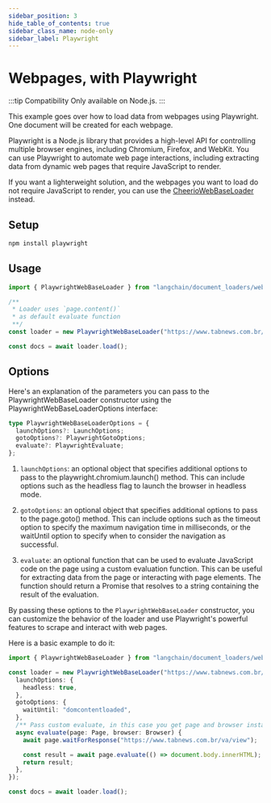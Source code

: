 ```yaml
---
sidebar_position: 3
hide_table_of_contents: true
sidebar_class_name: node-only
sidebar_label: Playwright
---
```


# Webpages, with Playwright

:::tip Compatibility
Only available on Node.js.
:::

This example goes over how to load data from webpages using Playwright. One document will be created for each webpage.

Playwright is a Node.js library that provides a high-level API for controlling multiple browser engines, including
Chromium, Firefox, and WebKit. You can use Playwright to automate web page interactions, including extracting data from
dynamic web pages that require JavaScript to render.

If you want a lighterweight solution, and the webpages you want to load do not require JavaScript to render, you can use
the [CheerioWebBaseLoader](./web_cheerio.md) instead.

## Setup

```bash npm2yarn
npm install playwright
```

## Usage

```typescript
import { PlaywrightWebBaseLoader } from "langchain/document_loaders/web/playwright";

/**
 * Loader uses `page.content()`
 * as default evaluate function
 **/
const loader = new PlaywrightWebBaseLoader("https://www.tabnews.com.br/");

const docs = await loader.load();
```

## Options

Here's an explanation of the parameters you can pass to the PlaywrightWebBaseLoader constructor using the
PlaywrightWebBaseLoaderOptions interface:

```typescript
type PlaywrightWebBaseLoaderOptions = {
  launchOptions?: LaunchOptions;
  gotoOptions?: PlaywrightGotoOptions;
  evaluate?: PlaywrightEvaluate;
};
```

1. `launchOptions`: an optional object that specifies additional options to pass to the playwright.chromium.launch()
   method. This can include options such as the headless flag to launch the browser in headless mode.

2. `gotoOptions`: an optional object that specifies additional options to pass to the page.goto() method. This can
   include options such as the timeout option to specify the maximum navigation time in milliseconds, or the waitUntil
   option to specify when to consider the navigation as successful.

3. `evaluate`: an optional function that can be used to evaluate JavaScript code on the page using a custom evaluation
   function. This can be useful for extracting data from the page or interacting with page elements. The function should
   return a Promise that resolves to a string containing the result of the evaluation.

By passing these options to the `PlaywrightWebBaseLoader` constructor, you can customize the behavior of the loader and
use Playwright's powerful features to scrape and interact with web pages.

Here is a basic example to do it:

```typescript
import { PlaywrightWebBaseLoader } from "langchain/document_loaders/web/playwright";

const loader = new PlaywrightWebBaseLoader("https://www.tabnews.com.br/", {
  launchOptions: {
    headless: true,
  },
  gotoOptions: {
    waitUntil: "domcontentloaded",
  },
  /** Pass custom evaluate, in this case you get page and browser instances */
  async evaluate(page: Page, browser: Browser) {
    await page.waitForResponse("https://www.tabnews.com.br/va/view");

    const result = await page.evaluate(() => document.body.innerHTML);
    return result;
  },
});

const docs = await loader.load();
```
